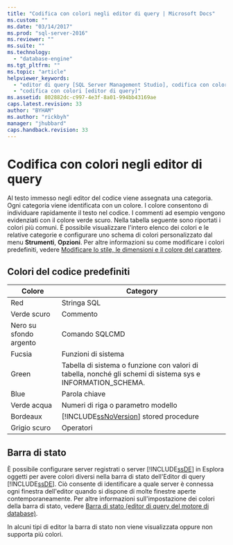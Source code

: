 ```yaml
---
title: "Codifica con colori negli editor di query | Microsoft Docs"
ms.custom: ""
ms.date: "03/14/2017"
ms.prod: "sql-server-2016"
ms.reviewer: ""
ms.suite: ""
ms.technology: 
  - "database-engine"
ms.tgt_pltfrm: ""
ms.topic: "article"
helpviewer_keywords: 
  - "editor di query [SQL Server Management Studio], codifica con colori"
  - "codifica con colori [editor di query]"
ms.assetid: 802882dc-c997-4e3f-8a01-994bb43169ae
caps.latest.revision: 33
author: "BYHAM"
ms.author: "rickbyh"
manager: "jhubbard"
caps.handback.revision: 33
---
```

# Codifica con colori negli editor di query
  Al testo immesso negli editor del codice viene assegnata una categoria. Ogni categoria viene identificata con un colore. I colore consentono di individuare rapidamente il testo nel codice. I commenti ad esempio vengono evidenziati con il colore verde scuro. Nella tabella seguente sono riportati i colori più comuni. È possibile visualizzare l'intero elenco dei colori e le relative categorie e configurare uno schema di colori personalizzato dal menu **Strumenti**, **Opzioni**. Per altre informazioni su come modificare i colori predefiniti, vedere [Modificare lo stile, le dimensioni e il colore del carattere](../../relational-databases/scripting/change-font-color-size-and-style.md).  
  
## Colori del codice predefiniti  
  
|Colore|Category|  
|-----------|--------------|  
|Red|Stringa SQL|  
|Verde scuro|Commento|  
|Nero su sfondo argento|Comando SQLCMD|  
|Fucsia|Funzioni di sistema|  
|Green|Tabella di sistema o funzione con valori di tabella, nonché gli schemi di sistema sys e INFORMATION_SCHEMA.|  
|Blue|Parola chiave|  
|Verde acqua|Numeri di riga o parametro modello|  
|Bordeaux|[!INCLUDE[ssNoVersion](../../includes/ssnoversion-md.md)] stored procedure|  
|Grigio scuro|Operatori|  
  
## Barra di stato  
 È possibile configurare server registrati o server [!INCLUDE[ssDE](../../includes/ssde-md.md)] in Esplora oggetti per avere colori diversi nella barra di stato dell'Editor di query [!INCLUDE[ssDE](../../includes/ssde-md.md)]. Ciò consente di identificare a quale server è connessa ogni finestra dell'editor quando si dispone di molte finestre aperte contemporaneamente. Per altre informazioni sull'impostazione dei colori della barra di stato, vedere [Barra di stato &#40;editor di query del motore di database&#41;](../../relational-databases/scripting/status-bar-database-engine-query-editor.md).  
  
 In alcuni tipi di editor la barra di stato non viene visualizzata oppure non supporta più colori.  
  
  